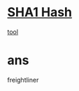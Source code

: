 # [SHA1 Hash](https://dev98.ml/lab/sha1)
[tool](https://md5decrypt.net/en/Sha1/)

# ans
freightliner
